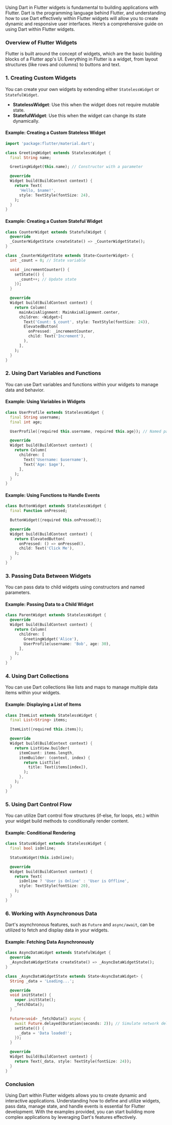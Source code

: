 Using Dart in Flutter widgets is fundamental to building applications with Flutter. Dart is the programming language behind Flutter, and understanding how to use Dart effectively within Flutter widgets will allow you to create dynamic and responsive user interfaces. Here’s a comprehensive guide on using Dart within Flutter widgets.

### Overview of Flutter Widgets

Flutter is built around the concept of widgets, which are the basic building blocks of a Flutter app's UI. Everything in Flutter is a widget, from layout structures (like rows and columns) to buttons and text.

### 1. Creating Custom Widgets

You can create your own widgets by extending either `StatelessWidget` or `StatefulWidget`. 

- **StatelessWidget**: Use this when the widget does not require mutable state.
- **StatefulWidget**: Use this when the widget can change its state dynamically.

#### Example: Creating a Custom Stateless Widget

```dart
import 'package:flutter/material.dart';

class GreetingWidget extends StatelessWidget {
  final String name;

  GreetingWidget(this.name); // Constructor with a parameter

  @override
  Widget build(BuildContext context) {
    return Text(
      'Hello, $name!',
      style: TextStyle(fontSize: 24),
    );
  }
}
```

#### Example: Creating a Custom Stateful Widget

```dart
class CounterWidget extends StatefulWidget {
  @override
  _CounterWidgetState createState() => _CounterWidgetState();
}

class _CounterWidgetState extends State<CounterWidget> {
  int _count = 0; // State variable

  void _incrementCounter() {
    setState(() {
      _count++; // Update state
    });
  }

  @override
  Widget build(BuildContext context) {
    return Column(
      mainAxisAlignment: MainAxisAlignment.center,
      children: <Widget>[
        Text('Count: $_count', style: TextStyle(fontSize: 24)),
        ElevatedButton(
          onPressed: _incrementCounter,
          child: Text('Increment'),
        ),
      ],
    );
  }
}
```

### 2. Using Dart Variables and Functions

You can use Dart variables and functions within your widgets to manage data and behavior.

#### Example: Using Variables in Widgets

```dart
class UserProfile extends StatelessWidget {
  final String username;
  final int age;

  UserProfile({required this.username, required this.age}); // Named parameters

  @override
  Widget build(BuildContext context) {
    return Column(
      children: [
        Text('Username: $username'),
        Text('Age: $age'),
      ],
    );
  }
}
```

#### Example: Using Functions to Handle Events

```dart
class ButtonWidget extends StatelessWidget {
  final Function onPressed;

  ButtonWidget({required this.onPressed});

  @override
  Widget build(BuildContext context) {
    return ElevatedButton(
      onPressed: () => onPressed(),
      child: Text('Click Me'),
    );
  }
}
```

### 3. Passing Data Between Widgets

You can pass data to child widgets using constructors and named parameters.

#### Example: Passing Data to a Child Widget

```dart
class ParentWidget extends StatelessWidget {
  @override
  Widget build(BuildContext context) {
    return Column(
      children: [
        GreetingWidget('Alice'),
        UserProfile(username: 'Bob', age: 30),
      ],
    );
  }
}
```

### 4. Using Dart Collections

You can use Dart collections like lists and maps to manage multiple data items within your widgets.

#### Example: Displaying a List of Items

```dart
class ItemList extends StatelessWidget {
  final List<String> items;

  ItemList({required this.items});

  @override
  Widget build(BuildContext context) {
    return ListView.builder(
      itemCount: items.length,
      itemBuilder: (context, index) {
        return ListTile(
          title: Text(items[index]),
        );
      },
    );
  }
}
```

### 5. Using Dart Control Flow

You can utilize Dart control flow structures (if-else, for loops, etc.) within your widget build methods to conditionally render content.

#### Example: Conditional Rendering

```dart
class StatusWidget extends StatelessWidget {
  final bool isOnline;

  StatusWidget(this.isOnline);

  @override
  Widget build(BuildContext context) {
    return Text(
      isOnline ? 'User is Online' : 'User is Offline',
      style: TextStyle(fontSize: 20),
    );
  }
}
```

### 6. Working with Asynchronous Data

Dart's asynchronous features, such as `Future` and `async/await`, can be utilized to fetch and display data in your widgets.

#### Example: Fetching Data Asynchronously

```dart
class AsyncDataWidget extends StatefulWidget {
  @override
  _AsyncDataWidgetState createState() => _AsyncDataWidgetState();
}

class _AsyncDataWidgetState extends State<AsyncDataWidget> {
  String _data = 'Loading...';

  @override
  void initState() {
    super.initState();
    _fetchData();
  }

  Future<void> _fetchData() async {
    await Future.delayed(Duration(seconds: 2)); // Simulate network delay
    setState(() {
      _data = 'Data loaded!';
    });
  }

  @override
  Widget build(BuildContext context) {
    return Text(_data, style: TextStyle(fontSize: 24));
  }
}
```

### Conclusion

Using Dart within Flutter widgets allows you to create dynamic and interactive applications. Understanding how to define and utilize widgets, pass data, manage state, and handle events is essential for Flutter development. With the examples provided, you can start building more complex applications by leveraging Dart's features effectively.
